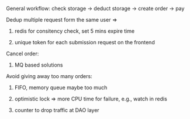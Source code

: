 General workflow: check storage -> deduct storage ->  create order -> pay

Dedup multiple request form the same user => 
1. redis for consitency check, set 5 mins expire time

2. unique token for each submission request on the frontend


Cancel order: 

1. MQ based solutions



Avoid giving away too many orders: 
1. FIFO, memory queue maybe too much

2. optimistic lock => more CPU time for failure, e.g., watch in redis

3. counter to drop traffic at DAO layer


